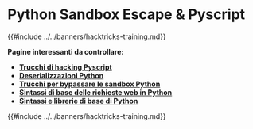 # Python Sandbox Escape & Pyscript

{{#include ../../banners/hacktricks-training.md}}

**Pagine interessanti da controllare:**

- [**Trucchi di hacking Pyscript**](pyscript.md)
- [**Deserializzazioni Python**](../../pentesting-web/deserialization/index.html#python)
- [**Trucchi per bypassare le sandbox Python**](bypass-python-sandboxes/)
- [**Sintassi di base delle richieste web in Python**](web-requests.md)
- [**Sintassi e librerie di base di Python**](basic-python.md)

{{#include ../../banners/hacktricks-training.md}}

